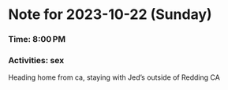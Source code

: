 # Note for 2023-10-22 (Sunday)
### Time: 8:00 PM
### Activities: sex

Heading home from ca, staying with Jed’s outside of Redding CA
